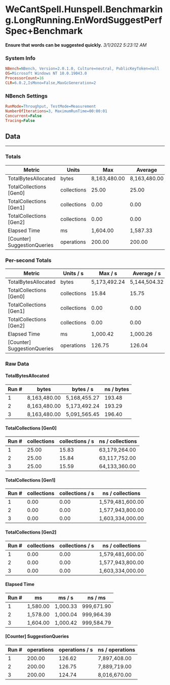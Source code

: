 ﻿# WeCantSpell.Hunspell.Benchmarking.LongRunning.EnWordSuggestPerfSpec+Benchmark
__Ensure that words can be suggested quickly.__
_3/1/2022 5:23:12 AM_
### System Info
```ini
NBench=NBench, Version=2.0.1.0, Culture=neutral, PublicKeyToken=null
OS=Microsoft Windows NT 10.0.19043.0
ProcessorCount=16
CLR=6.0.2,IsMono=False,MaxGcGeneration=2
```

### NBench Settings
```ini
RunMode=Throughput, TestMode=Measurement
NumberOfIterations=3, MaximumRunTime=00:00:01
Concurrent=False
Tracing=False
```

## Data
-------------------

### Totals
|          Metric |           Units |             Max |         Average |             Min |          StdDev |
|---------------- |---------------- |---------------- |---------------- |---------------- |---------------- |
|TotalBytesAllocated |           bytes |    8,163,480.00 |    8,163,480.00 |    8,163,480.00 |            0.00 |
|TotalCollections [Gen0] |     collections |           25.00 |           25.00 |           25.00 |            0.00 |
|TotalCollections [Gen1] |     collections |            0.00 |            0.00 |            0.00 |            0.00 |
|TotalCollections [Gen2] |     collections |            0.00 |            0.00 |            0.00 |            0.00 |
|    Elapsed Time |              ms |        1,604.00 |        1,587.33 |        1,578.00 |           14.47 |
|[Counter] SuggestionQueries |      operations |          200.00 |          200.00 |          200.00 |            0.00 |

### Per-second Totals
|          Metric |       Units / s |         Max / s |     Average / s |         Min / s |      StdDev / s |
|---------------- |---------------- |---------------- |---------------- |---------------- |---------------- |
|TotalBytesAllocated |           bytes |    5,173,492.24 |    5,144,504.32 |    5,091,565.45 |       45,915.53 |
|TotalCollections [Gen0] |     collections |           15.84 |           15.75 |           15.59 |            0.14 |
|TotalCollections [Gen1] |     collections |            0.00 |            0.00 |            0.00 |            0.00 |
|TotalCollections [Gen2] |     collections |            0.00 |            0.00 |            0.00 |            0.00 |
|    Elapsed Time |              ms |        1,000.42 |        1,000.26 |        1,000.04 |            0.20 |
|[Counter] SuggestionQueries |      operations |          126.75 |          126.04 |          124.74 |            1.12 |

### Raw Data
#### TotalBytesAllocated
|           Run # |           bytes |       bytes / s |      ns / bytes |
|---------------- |---------------- |---------------- |---------------- |
|               1 |    8,163,480.00 |    5,168,455.27 |          193.48 |
|               2 |    8,163,480.00 |    5,173,492.24 |          193.29 |
|               3 |    8,163,480.00 |    5,091,565.45 |          196.40 |

#### TotalCollections [Gen0]
|           Run # |     collections | collections / s |ns / collections |
|---------------- |---------------- |---------------- |---------------- |
|               1 |           25.00 |           15.83 |   63,179,264.00 |
|               2 |           25.00 |           15.84 |   63,117,752.00 |
|               3 |           25.00 |           15.59 |   64,133,360.00 |

#### TotalCollections [Gen1]
|           Run # |     collections | collections / s |ns / collections |
|---------------- |---------------- |---------------- |---------------- |
|               1 |            0.00 |            0.00 |1,579,481,600.00 |
|               2 |            0.00 |            0.00 |1,577,943,800.00 |
|               3 |            0.00 |            0.00 |1,603,334,000.00 |

#### TotalCollections [Gen2]
|           Run # |     collections | collections / s |ns / collections |
|---------------- |---------------- |---------------- |---------------- |
|               1 |            0.00 |            0.00 |1,579,481,600.00 |
|               2 |            0.00 |            0.00 |1,577,943,800.00 |
|               3 |            0.00 |            0.00 |1,603,334,000.00 |

#### Elapsed Time
|           Run # |              ms |          ms / s |         ns / ms |
|---------------- |---------------- |---------------- |---------------- |
|               1 |        1,580.00 |        1,000.33 |      999,671.90 |
|               2 |        1,578.00 |        1,000.04 |      999,964.39 |
|               3 |        1,604.00 |        1,000.42 |      999,584.79 |

#### [Counter] SuggestionQueries
|           Run # |      operations |  operations / s | ns / operations |
|---------------- |---------------- |---------------- |---------------- |
|               1 |          200.00 |          126.62 |    7,897,408.00 |
|               2 |          200.00 |          126.75 |    7,889,719.00 |
|               3 |          200.00 |          124.74 |    8,016,670.00 |


